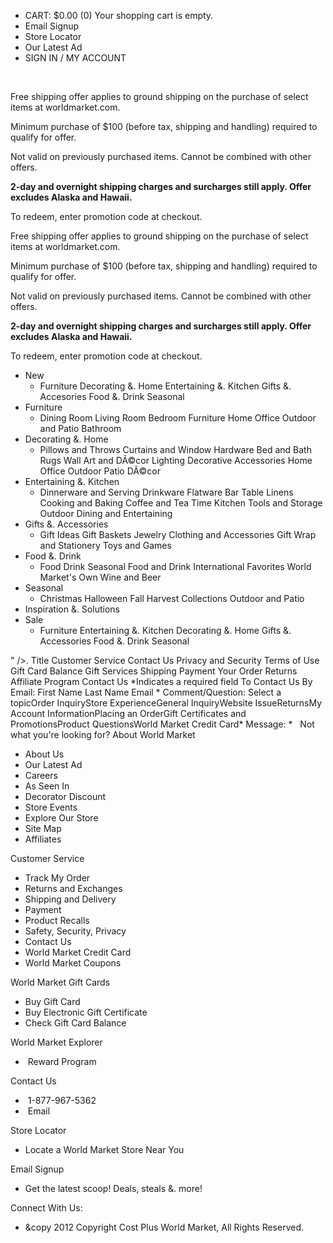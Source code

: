 *   CART: $0.00 (0) Your shopping cart is empty.
*   Email Signup
*   Store Locator
*   Our Latest Ad
*   SIGN IN / MY ACCOUNT

 

Free shipping offer applies to ground shipping on the purchase of select items at worldmarket.com.

Minimum purchase of $100 (before tax, shipping and handling) required to qualify for offer.

Not valid on previously purchased items. Cannot be combined with other offers.

**2-day and overnight shipping charges and surcharges still apply. Offer excludes Alaska and Hawaii.**

To redeem, enter promotion code at checkout.

Free shipping offer applies to ground shipping on the purchase of select items at worldmarket.com.

Minimum purchase of $100 (before tax, shipping and handling) required to qualify for offer.

Not valid on previously purchased items. Cannot be combined with other offers.

**2-day and overnight shipping charges and surcharges still apply. Offer excludes Alaska and Hawaii.**

To redeem, enter promotion code at checkout.

*   New
    *   Furniture Decorating &. Home Entertaining &. Kitchen Gifts &. Accesories Food &. Drink Seasonal
*   Furniture
    *   Dining Room Living Room Bedroom Furniture Home Office Outdoor and Patio Bathroom
*   Decorating &. Home
    *   Pillows and Throws Curtains and Window Hardware Bed and Bath Rugs Wall Art and DÃ©cor Lighting Decorative Accessories Home Office Outdoor Patio DÃ©cor
*   Entertaining &. Kitchen
    *   Dinnerware and Serving Drinkware Flatware Bar Table Linens Cooking and Baking Coffee and Tea Time Kitchen Tools and Storage Outdoor Dining and Entertaining
*   Gifts &. Accessories
    *   Gift Ideas Gift Baskets Jewelry Clothing and Accessories Gift Wrap and Stationery Toys and Games
*   Food &. Drink
    *   Food Drink Seasonal Food and Drink International Favorites World Market's Own Wine and Beer
*   Seasonal
    *   Christmas Halloween Fall Harvest Collections Outdoor and Patio
*   Inspiration &. Solutions
*   Sale
    *   Furniture Entertaining &. Kitchen Decorating &. Home Gifts &. Accessories Food &. Drink Seasonal

" />. Title Customer Service Contact Us Privacy and Security Terms of Use Gift Card Balance Gift Services Shipping Payment Your Order Returns Affiliate Program Contact Us \*Indicates a required field To Contact Us By Email: First Name Last Name Email \* Comment/Question: Select a topicOrder InquiryStore ExperienceGeneral InquiryWebsite IssueReturnsMy Account InformationPlacing an OrderGift Certificates and PromotionsProduct QuestionsWorld Market Credit Card\* Message: \*   Not what you're looking for? About World Market

*   About Us
*   Our Latest Ad
*   Careers
*   As Seen In
*   Decorator Discount
*   Store Events
*   Explore Our Store
*   Site Map
*   Affiliates

Customer Service

*   Track My Order
*   Returns and Exchanges
*   Shipping and Delivery
*   Payment
*   Product Recalls
*   Safety, Security, Privacy
*   Contact Us
*   World Market Credit Card
*   World Market Coupons

World Market Gift Cards

*   Buy Gift Card
*   Buy Electronic Gift Certificate
*   Check Gift Card Balance

World Market Explorer

*    Reward Program

Contact Us

*    1-877-967-5362
*    Email

  
Store Locator

*   Locate a World Market Store Near You  
    

Email Signup

*   Get the latest scoop! Deals, steals &. more!

Connect With Us:  

*   &copy 2012 Copyright Cost Plus World Market, All Rights Reserved.
